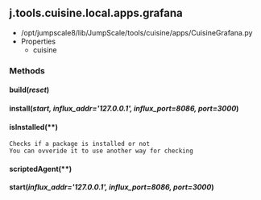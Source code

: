 <!-- toc -->
## j.tools.cuisine.local.apps.grafana

- /opt/jumpscale8/lib/JumpScale/tools/cuisine/apps/CuisineGrafana.py
- Properties
    - cuisine

### Methods

#### build(*reset*) 

#### install(*start, influx_addr='127.0.0.1', influx_port=8086, port=3000*) 

#### isInstalled(**) 

```
Checks if a package is installed or not
You can ovveride it to use another way for checking

```

#### scriptedAgent(**) 

#### start(*influx_addr='127.0.0.1', influx_port=8086, port=3000*) 

